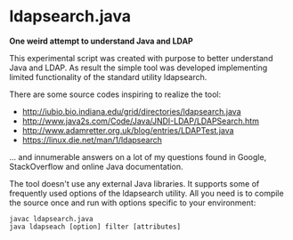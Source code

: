 # ldapsearch.java

__One weird attempt to understand Java and LDAP__

This experimental script was created with purpose to better understand 
Java and LDAP. As result the simple tool was developed implementing 
limited functionality of the standard utility ldapsearch. 

There are some source codes inspiring to realize the tool:

* http://iubio.bio.indiana.edu/grid/directories/ldapsearch.java
* http://www.java2s.com/Code/Java/JNDI-LDAP/LDAPSearch.htm
* http://www.adamretter.org.uk/blog/entries/LDAPTest.java
* https://linux.die.net/man/1/ldapsearch

... and innumerable answers on a lot of my questions found in Google, 
StackOverflow and online Java documentation. 

The tool doesn't use any external Java libraries. It supports some of 
frequently used options of the ldapsearch utility. All you need is to 
compile the source once and run with options specific to your environment:

```
javac ldapsearch.java
java ldapseach [option] filter [attributes]
```
